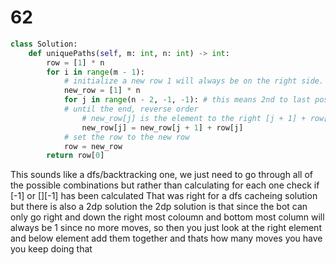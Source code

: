 # 62 

```py
class Solution:
    def uniquePaths(self, m: int, n: int) -> int:
        row = [1] * n 
        for i in range(m - 1):
            # initialize a new row 1 will always be on the right side.
            new_row = [1] * n
            for j in range(n - 2, -1, -1): # this means 2nd to last pos
            # until the end, reverse order
                # new_row[j] is the element to the right [j + 1] + row[j]
                new_row[j] = new_row[j + 1] + row[j]
            # set the row to the new row
            row = new_row
        return row[0]
```

This sounds like a dfs/backtracking one, we just need to go through all of the possible combinations 
but rather than calculating for each one check if [-1] or [][-1] has been calculated 
That was right for a dfs cacheing solution but there is also a 2dp solution 
the 2dp solution is that since the bot can only go right and down the right most coloumn and bottom most
column will always be 1 since no more moves, so then you just look at the right element and below element
add them together and thats how many moves you have you keep doing that 